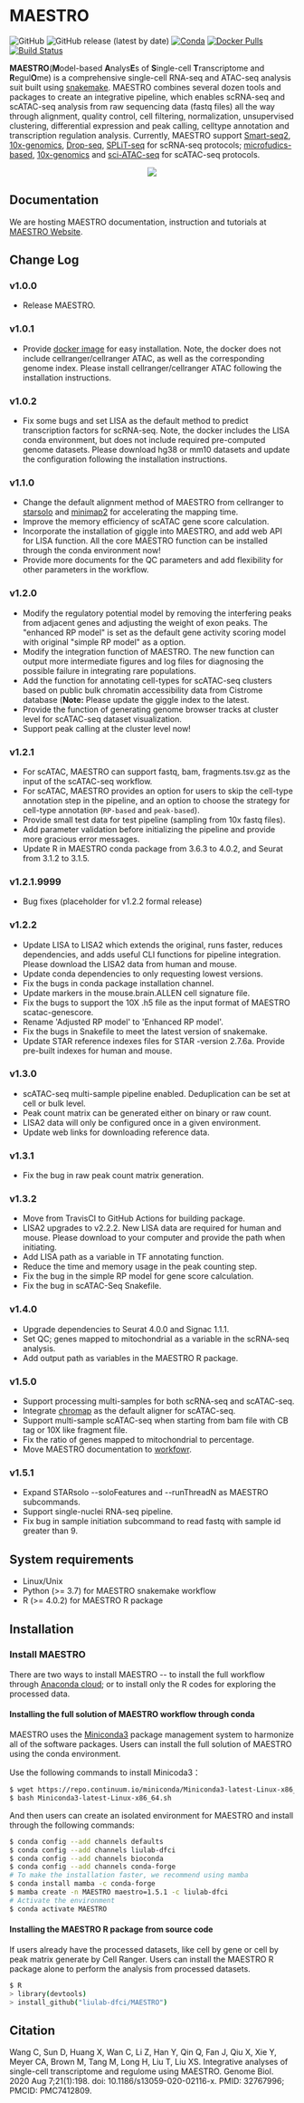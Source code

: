 # MAESTRO

![GitHub](https://img.shields.io/github/license/liulab-dfci/MAESTRO)
![GitHub release (latest by date)](https://img.shields.io/github/v/release/liulab-dfci/MAESTRO)
[![Conda](https://img.shields.io/conda/dn/liulab-dfci/maestro?label=Conda%20downloads)](https://anaconda.org/liulab-dfci/maestro)
[![Docker Pulls](https://img.shields.io/docker/pulls/winterdongqing/maestro)](https://hub.docker.com/repository/docker/winterdongqing/maestro)
[![Build Status](https://travis-ci.com/liulab-dfci/MAESTRO.svg?branch=master)](https://travis-ci.com/liulab-dfci/MAESTRO)


**MAESTRO**(**M**odel-based **A**nalys**E**s of **S**ingle-cell **T**ranscriptome and **R**egul**O**me) is a comprehensive single-cell RNA-seq and ATAC-seq analysis suit built using [snakemake](https://bitbucket.org/snakemake/snakemake/wiki/Home). MAESTRO combines several dozen tools and packages to create an integrative pipeline, which enables scRNA-seq and scATAC-seq analysis from raw sequencing data (fastq files) all the way through alignment, quality control, cell filtering, normalization, unsupervised clustering, differential expression and peak calling, celltype annotation and transcription regulation analysis. Currently, MAESTRO support [Smart-seq2](https://www.ncbi.nlm.nih.gov/pubmed/24385147), [10x-genomics](https://www.10xgenomics.com/solutions/single-cell/), [Drop-seq](https://www.cell.com/abstract/S0092-8674(15)00549-8), [SPLiT-seq](https://science.sciencemag.org/content/360/6385/176) for scRNA-seq protocols; [microfudics-based](https://www.ncbi.nlm.nih.gov/pubmed/26083756), [10x-genomics](https://www.10xgenomics.com/solutions/single-cell-atac/) and [sci-ATAC-seq](https://science.sciencemag.org/content/348/6237/910) for scATAC-seq protocols.

<p align="center">
<img src="./image/MAESTRO_workflow.png"/>
</p>

## Documentation

We are hosting MAESTRO documentation, instruction and tutorials at [MAESTRO Website](https://baigal628.github.io/MAESTRO_documentation/).

## Change Log

### v1.0.0
* Release MAESTRO.
### v1.0.1
* Provide [docker image](https://hub.docker.com/repository/docker/winterdongqing/maestro) for easy installation. Note, the docker does not include cellranger/cellranger ATAC, as well as the corresponding genome index. Please install cellranger/cellranger ATAC following the installation instructions.
### v1.0.2
* Fix some bugs and set LISA as the default method to predict transcription factors for scRNA-seq. Note, the docker includes the LISA conda environment, but does not include required pre-computed genome datasets. Please download hg38 or mm10 datasets and update the configuration following the installation instructions.
### v1.1.0
* Change the default alignment method of MAESTRO from cellranger to [starsolo](https://github.com/alexdobin/STAR/blob/master/docs/STARsolo.md) and [minimap2](https://github.com/lh3/minimap2) for accelerating the mapping time.
* Improve the memory efficiency of scATAC gene score calculation.
* Incorporate the installation of giggle into MAESTRO, and add web API for LISA function. All the core MAESTRO function can be installed through the conda environment now!
* Provide more documents for the QC parameters and add flexibility for other parameters in the workflow.
### v1.2.0
* Modify the regulatory potential model by removing the interfering peaks from adjacent genes and adjusting the weight of exon peaks. The "enhanced RP model" is set as the default gene activity scoring model with original "simple RP model" as a option.
* Modify the integration function of MAESTRO. The new function can output more intermediate figures and log files for diagnosing the possible failure in integrating rare populations.
* Add the function for annotating cell-types for scATAC-seq clusters based on public bulk chromatin accessibility data from Cistrome database (**Note:** Please update the giggle index to the latest.
* Provide the function of generating genome browser tracks at cluster level for scATAC-seq dataset visualization.
* Support peak calling at the cluster level now!
### v1.2.1
* For scATAC, MAESTRO can support fastq, bam, fragments.tsv.gz as the input of the scATAC-seq workflow.
* For scATAC, MAESTRO provides an option for users to skip the cell-type annotation step in the pipeline, and an option to choose the strategy for cell-type annotation (`RP-based` and `peak-based`).
* Provide small test data for test pipeline (sampling from 10x fastq files).
* Add parameter validation before initializing the pipeline and provide more gracious error messages.
* Update R in MAESTRO conda package from 3.6.3 to 4.0.2, and Seurat from 3.1.2 to 3.1.5.
### v1.2.1.9999
* Bug fixes (placeholder for v1.2.2 formal release)
### v1.2.2
* Update LISA to LISA2 which extends the original, runs faster, reduces dependencies, and adds useful CLI functions for pipeline integration. Please download the LISA2 data from human and mouse.
* Update conda dependencies to only requesting lowest versions.
* Fix the bugs in conda package installation channel.
* Update markers in the mouse.brain.ALLEN cell signature file.
* Fix the bugs to support the 10X .h5 file as the input format of MAESTRO scatac-genescore.
* Rename 'Adjusted RP model' to 'Enhanced RP model'.
* Fix the bugs in Snakefile to meet the latest version of snakemake.
* Update STAR reference indexes files for STAR -version 2.7.6a. Provide pre-built indexes for human and mouse.
### v1.3.0
* scATAC-seq multi-sample pipeline enabled. Deduplication can be set at cell or bulk level.
* Peak count matrix can be generated either on binary or raw count.
* LISA2 data will only be configured once in a given environment.
* Update web links for downloading reference data.
### v1.3.1
* Fix the bug in raw peak count matrix generation.
### v1.3.2
* Move from TravisCI to GitHub Actions for building package.
* LISA2 upgrades to v2.2.2. New LISA data are required for human and mouse. Please download to your computer and provide the path when initiating.
* Add LISA path as a variable in TF annotating function.
* Reduce the time and memory usage in the peak counting step.
* Fix the bug in the simple RP model for gene score calculation.
* Fix the bug in scATAC-Seq Snakefile.
### v1.4.0
* Upgrade dependencies to Seurat 4.0.0 and Signac 1.1.1.
* Set QC; genes mapped to mitochondrial as a variable in the scRNA-seq analysis.
* Add output path as variables in the MAESTRO R package.
### v1.5.0
* Support processing multi-samples for both scRNA-seq and scATAC-seq.
* Integrate [chromap](https://github.com/haowenz/chromap) as the default aligner for scATAC-seq.
* Support multi-sample scATAC-seq when starting from bam file with CB tag or 10X like fragment file.
* Fix the ratio of genes mapped to mitochondrial to percentage.
* Move MAESTRO documentation to [workfowr](https://github.com/jdblischak/workflowr).
### v1.5.1
* Expand STARsolo --soloFeatures and --runThreadN as MAESTRO subcommands.
* Support single-nuclei RNA-seq pipeline.
* Fix bug in sample initiation subcommand to read fastq with sample id greater than 9.

## System requirements
* Linux/Unix
* Python (>= 3.7) for MAESTRO snakemake workflow
* R (>= 4.0.2) for MAESTRO R package

## Installation

### Install MAESTRO

There are two ways to install MAESTRO -- to install the full workflow through [Anaconda cloud](https://www.anaconda.com/); or to install only the R codes for exploring the processed data.

#### Installing the full solution of MAESTRO workflow through conda

MAESTRO uses the [Miniconda3](http://conda.pydata.org/miniconda.html) package management system to harmonize all of the software packages. Users can install the full solution of MAESTRO using the conda environment.

Use the following commands to install Minicoda3：
``` bash
$ wget https://repo.continuum.io/miniconda/Miniconda3-latest-Linux-x86_64.sh
$ bash Miniconda3-latest-Linux-x86_64.sh
```
And then users can create an isolated environment for MAESTRO and install through the following commands:
``` bash
$ conda config --add channels defaults
$ conda config --add channels liulab-dfci
$ conda config --add channels bioconda
$ conda config --add channels conda-forge
# To make the installation faster, we recommend using mamba
$ conda install mamba -c conda-forge
$ mamba create -n MAESTRO maestro=1.5.1 -c liulab-dfci
# Activate the environment
$ conda activate MAESTRO
```

#### Installing the MAESTRO R package from source code

If users already have the processed datasets, like cell by gene or cell by peak matrix generate by Cell Ranger. Users can install the MAESTRO R package alone to perform the analysis from processed datasets.
``` bash
$ R
> library(devtools)
> install_github("liulab-dfci/MAESTRO")
```

## Citation
Wang C, Sun D, Huang X, Wan C, Li Z, Han Y, Qin Q, Fan J, Qiu X, Xie Y, Meyer CA, Brown M, Tang M, Long H, Liu T, Liu XS. Integrative analyses of single-cell transcriptome and regulome using MAESTRO. Genome Biol. 2020 Aug 7;21(1):198. doi: 10.1186/s13059-020-02116-x. PMID: 32767996; PMCID: PMC7412809.

